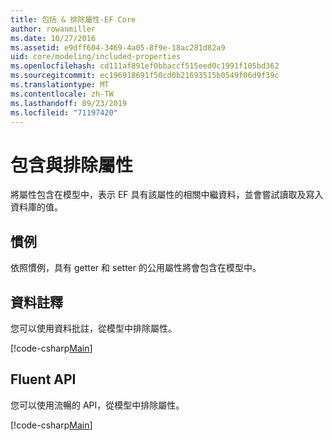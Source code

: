 ```yaml
---
title: 包括 & 排除屬性-EF Core
author: rowanmiller
ms.date: 10/27/2016
ms.assetid: e9dff604-3469-4a05-8f9e-18ac281d82a9
uid: core/modeling/included-properties
ms.openlocfilehash: cd111af891ef0bbaccf515eed0c1991f105bd362
ms.sourcegitcommit: ec196918691f50cd0b21693515b0549f06d9f39c
ms.translationtype: MT
ms.contentlocale: zh-TW
ms.lasthandoff: 09/23/2019
ms.locfileid: "71197420"
---
```

# <a name="including--excluding-properties"></a>包含與排除屬性

將屬性包含在模型中，表示 EF 具有該屬性的相關中繼資料，並會嘗試讀取及寫入資料庫的值。

## <a name="conventions"></a>慣例

依照慣例，具有 getter 和 setter 的公用屬性將會包含在模型中。

## <a name="data-annotations"></a>資料註釋

您可以使用資料批註，從模型中排除屬性。

[!code-csharp[Main](../../../samples/core/Modeling/DataAnnotations/IgnoreProperty.cs?highlight=17)]

## <a name="fluent-api"></a>Fluent API

您可以使用流暢的 API，從模型中排除屬性。

[!code-csharp[Main](../../../samples/core/Modeling/FluentAPI/IgnoreProperty.cs?highlight=12,13)]
